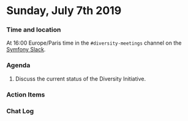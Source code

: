 # Sunday, July 7th 2019

### Time and location
At 16:00 Europe/Paris time in the `#diversity-meetings` channel on the [Symfony Slack][slack].

### Agenda
1) Discuss the current status of the Diversity Initiative.

### Action Items

### Chat Log


[slack]: https://symfony.com/slack
